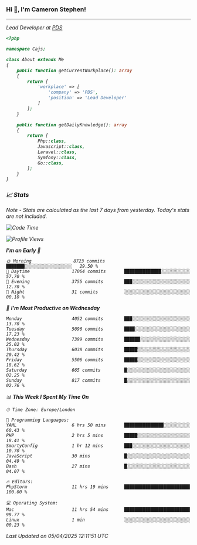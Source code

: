 ### Hi 👋, I'm Cameron Stephen!
<hr>
<p><em>Lead Developer at <a href="https://prindatasolutions.co.uk">PDS</a></p>


```php
<?php

namespace Cajs;

class About extends Me
{
    public function getCurrentWorkplace(): array
    {
        return [
            'workplace' => [
                'company' => 'PDS',
                'position' => 'Lead Developer'
            ]
        ];
    }

    public function getDailyKnowledge(): array
    {
        return [
            Php::class,
            Javascript::class,
            Laravel::class,
            Symfony::class,
            Go::class,
        ];
    }
}
```

### 📈 Stats
<p><em>Note - Stats are calculated as the last 7 days from yesterday. Today's stats are not included.</em></p>


<!--START_SECTION:waka-->
![Code Time](http://img.shields.io/badge/Code%20Time-4%2C442%20hrs%2055%20mins-blue)

![Profile Views](http://img.shields.io/badge/Profile%20Views-0-blue)

**I'm an Early 🐤** 

```text
🌞 Morning                8723 commits        ███████░░░░░░░░░░░░░░░░░░   29.50 % 
🌆 Daytime                17064 commits       ██████████████░░░░░░░░░░░   57.70 % 
🌃 Evening                3755 commits        ███░░░░░░░░░░░░░░░░░░░░░░   12.70 % 
🌙 Night                  31 commits          ░░░░░░░░░░░░░░░░░░░░░░░░░   00.10 % 
```
📅 **I'm Most Productive on Wednesday** 

```text
Monday                   4052 commits        ███░░░░░░░░░░░░░░░░░░░░░░   13.70 % 
Tuesday                  5096 commits        ████░░░░░░░░░░░░░░░░░░░░░   17.23 % 
Wednesday                7399 commits        ██████░░░░░░░░░░░░░░░░░░░   25.02 % 
Thursday                 6038 commits        █████░░░░░░░░░░░░░░░░░░░░   20.42 % 
Friday                   5506 commits        █████░░░░░░░░░░░░░░░░░░░░   18.62 % 
Saturday                 665 commits         █░░░░░░░░░░░░░░░░░░░░░░░░   02.25 % 
Sunday                   817 commits         █░░░░░░░░░░░░░░░░░░░░░░░░   02.76 % 
```


📊 **This Week I Spent My Time On** 

```text
🕑︎ Time Zone: Europe/London

💬 Programming Languages: 
YAML                     6 hrs 50 mins       ███████████████░░░░░░░░░░   60.43 % 
PHP                      2 hrs 5 mins        █████░░░░░░░░░░░░░░░░░░░░   18.41 % 
SmartyConfig             1 hr 12 mins        ███░░░░░░░░░░░░░░░░░░░░░░   10.70 % 
JavaScript               30 mins             █░░░░░░░░░░░░░░░░░░░░░░░░   04.49 % 
Bash                     27 mins             █░░░░░░░░░░░░░░░░░░░░░░░░   04.07 % 

🔥 Editors: 
PhpStorm                 11 hrs 19 mins      █████████████████████████   100.00 % 

💻 Operating System: 
Mac                      11 hrs 54 mins      █████████████████████████   99.77 % 
Linux                    1 min               ░░░░░░░░░░░░░░░░░░░░░░░░░   00.23 % 
```


 Last Updated on 05/04/2025 12:11:51 UTC
<!--END_SECTION:waka-->
